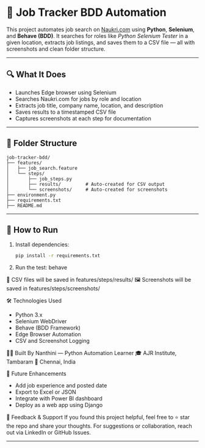 # 🧪 Job Tracker BDD Automation

This project automates job search on [Naukri.com](https://www.naukri.com) using **Python**, **Selenium**, and **Behave (BDD)**. It searches for roles like *Python Selenium Tester* in a given location, extracts job listings, and saves them to a CSV file — all with screenshots and clean folder structure.

---

## 🔍 What It Does

- Launches Edge browser using Selenium
- Searches Naukri.com for jobs by role and location
- Extracts job title, company name, location, and description
- Saves results to a timestamped CSV file
- Captures screenshots at each step for documentation

---

## 📁 Folder Structure


```
job-tracker-bdd/
├── features/
│   ├── job_search.feature
│   └── steps/
│       ├── job_steps.py
│       ├── results/         # Auto-created for CSV output
│       └── screenshots/     # Auto-created for screenshots
├── environment.py
├── requirements.txt
├── README.md
```

---

## 🚀 How to Run

1. Install dependencies:
   ```bash
   pip install -r requirements.txt

2. Run the test:
    behave

📂 CSV files will be saved in features/steps/results/
🖼️ Screenshots will be saved in features/steps/screenshots/


🛠 Technologies Used
- Python 3.x
- Selenium WebDriver
- Behave (BDD Framework)
- Edge Browser Automation
- CSV and Screenshot Logging

👩‍💻 Built By
Nanthini — Python Automation Learner
🎓 AJR Institute, Tambaram
📍 Chennai, India

📌 Future Enhancements
- Add job experience and posted date
- Export to Excel or JSON
- Integrate with Power BI dashboard
- Deploy as a web app using Django


📣 Feedback & Support
If you found this project helpful, feel free to ⭐ star the repo and share your thoughts.
For suggestions or collaboration, reach out via LinkedIn or GitHub Issues.

---